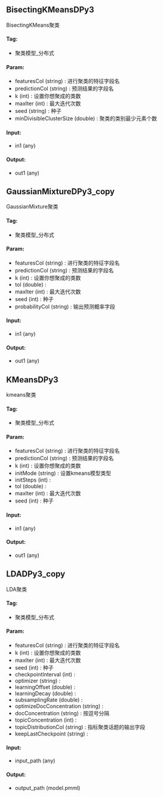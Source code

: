 
## BisectingKMeansDPy3

BisectingKMeans聚类

#### Tag:
* 聚类模型_分布式

#### Param:
* featuresCol (string) : 进行聚类的特征字段名
* predictionCol (string) : 预测结果的字段名
* k (int) : 设置你想聚成的类数
* maxIter (int) : 最大迭代次数
* seed (string) : 种子
* minDivisibleClusterSize (double) : 聚类的类别最少元素个数

#### Input:
* in1 (any) 

#### Output:
* out1 (any) 

## GaussianMixtureDPy3_copy

GaussianMixture聚类

#### Tag:
* 聚类模型_分布式

#### Param:
* featuresCol (string) : 进行聚类的特征字段名
* predictionCol (string) : 预测结果的字段名
* k (int) : 设置你想聚成的类数
* tol (double) : 
* maxIter (int) : 最大迭代次数
* seed (int) : 种子
* probabilityCol (string) : 输出预测概率字段

#### Input:
* in1 (any) 

#### Output:
* out1 (any) 

## KMeansDPy3

kmeans聚类

#### Tag:
* 聚类模型_分布式

#### Param:
* featuresCol (string) : 进行聚类的特征字段名
* predictionCol (string) : 预测结果的字段名
* k (int) : 设置你想聚成的类数
* initMode (string) : 设置kmeans模型类型
* initSteps (int) : 
* tol (double) : 
* maxIter (int) : 最大迭代次数
* seed (int) : 种子

#### Input:
* in1 (any) 

#### Output:
* out1 (any) 

## LDADPy3_copy

LDA聚类

#### Tag:
* 聚类模型_分布式

#### Param:
* featuresCol (string) : 进行聚类的特征字段名
* k (int) : 设置你想聚成的类数
* maxIter (int) : 最大迭代次数
* seed (int) : 种子
* checkpointInterval (int) : 
* optimizer (string) : 
* learningOffset (double) : 
* learningDecay (double) : 
* subsamplingRate (double) : 
* optimizeDocConcentration (string) : 
* docConcentration (string) : 按逗号分隔
* topicConcentration (int) : 
* topicDistributionCol (string) : 指标聚类话题的输出字段
* keepLastCheckpoint (string) : 

#### Input:
* input_path (any) 

#### Output:
* output_path (model.pmml) 

